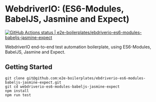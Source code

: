 # WebdriverIO: (ES6-Modules, BabelJS, Jasmine and Expect)

[![GitHub Actions status | e2e-boilerplates/ebdriverio-es6-modules-babeljs-jasmine-expect](https://github.com/e2e-boilerplates/webdriverio-es6-modules-babeljs-jasmine-expect/workflows/webdriverio-es6-modules-babeljs-jasmine-expect/badge.svg)](https://github.com/e2e-boilerplates/webdriverio-es6-modules-babeljs-jasmine-expect/actions?workflow=webdriverio-es6-modules-babeljs-jasmine-expect)

WebdriverIO end-to-end test automation boilerplate, using ES6-Modules, BabelJS, Jasmine and Expect.

## Getting Started

    git clone git@github.com:e2e-boilerplates/ebdriverio-es6-modules-babeljs-jasmine-expect.git
    git cd webdriverio-es6-modules-babeljs-jasmine-expect
    npm install
    npm run test
